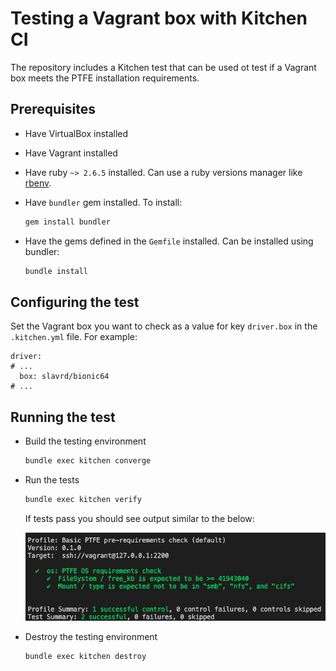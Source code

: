 # Testing a Vagrant box with Kitchen CI

The repository includes a Kitchen test that can be used ot test if a Vagrant box meets the PTFE installation requirements.

## Prerequisites

* Have VirtualBox installed
* Have Vagrant installed
* Have ruby `~> 2.6.5` installed. Can use a ruby versions manager like [rbenv](https://github.com/rbenv/rbenv).
* Have `bundler` gem installed. To install:
  
  ```BASH
  gem install bundler
  ```

* Have the gems defined in the `Gemfile` installed. Can be installed using bundler:

  ```BASH
  bundle install
  ```

## Configuring the test

Set the Vagrant box you want to check as a value for key `driver.box` in the `.kitchen.yml` file. For example:

```YML
driver:
# ...
  box: slavrd/bionic64
# ...
```

## Running the test

* Build the testing environment
  
  ```BASH
  bundle exec kitchen converge
  ```
* Run the tests

  ```BASH
  bundle exec kitchen verify
  ```

  If tests pass you should see output similar to the below:

  ![kitchen test passed](./screenshots/kitchen-test-pass.png)

* Destroy the testing environment

  ```BASH
  bundle exec kitchen destroy
  ```  
